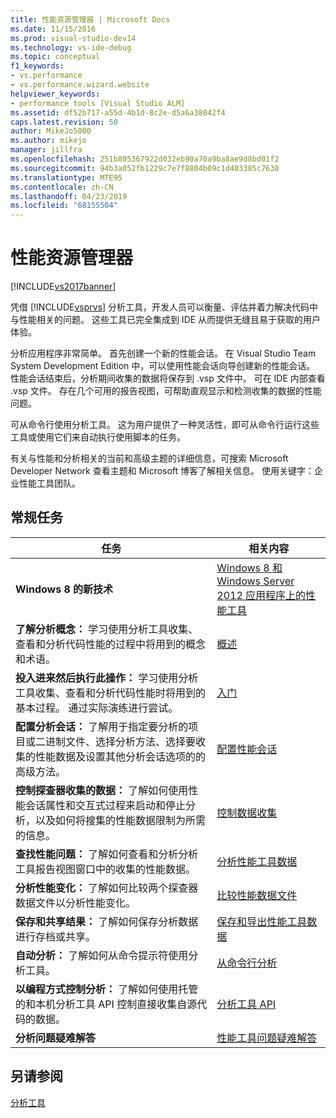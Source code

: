 ```yaml
---
title: 性能资源管理器 | Microsoft Docs
ms.date: 11/15/2016
ms.prod: visual-studio-dev14
ms.technology: vs-ide-debug
ms.topic: conceptual
f1_keywords:
- vs.performance
- vs.performance.wizard.website
helpviewer_keywords:
- performance tools [Visual Studio ALM]
ms.assetid: df52b717-a55d-4b1d-8c2e-d5a6a38042f4
caps.latest.revision: 50
author: MikeJo5000
ms.author: mikejo
manager: jillfra
ms.openlocfilehash: 251b805367922d032eb90a70a9ba8ae9d8bd01f2
ms.sourcegitcommit: 94b3a052fb1229c7e7f8804b09c1d403385c7630
ms.translationtype: MTE95
ms.contentlocale: zh-CN
ms.lasthandoff: 04/23/2019
ms.locfileid: "68155504"
---
```

# <a name="performance-explorer"></a>性能资源管理器
[!INCLUDE[vs2017banner](../includes/vs2017banner.md)]

凭借 [!INCLUDE[vsprvs](../includes/vsprvs-md.md)] 分析工具，开发人员可以衡量、评估并着力解决代码中与性能相关的问题。 这些工具已完全集成到 IDE 从而提供无缝且易于获取的用户体验。  
  
 分析应用程序非常简单。 首先创建一个新的性能会话。 在 Visual Studio Team System Development Edition 中，可以使用性能会话向导创建新的性能会话。 性能会话结束后，分析期间收集的数据将保存到 .vsp 文件中。 可在 IDE 内部查看 .vsp 文件。 存在几个可用的报告视图，可帮助直观显示和检测收集的数据的性能问题。  
  
 可从命令行使用分析工具。 这为用户提供了一种灵活性，即可从命令行运行这些工具或使用它们来自动执行使用脚本的任务。  
  
 有关与性能和分析相关的当前和高级主题的详细信息，可搜索 Microsoft Developer Network 查看主题和 Microsoft 博客了解相关信息。 使用关键字：企业性能工具团队。  
  
## <a name="common-tasks"></a>常规任务  
  
|任务|相关内容|  
|----------|---------------------|  
|**Windows 8 的新技术**|[Windows 8 和 Windows Server 2012 应用程序上的性能工具](../profiling/performance-tools-on-windows-8-and-windows-server-2012-applications.md)|  
|**了解分析概念：** 学习使用分析工具收集、查看和分析代码性能的过程中将用到的概念和术语。|[概述](../profiling/overviews-performance-tools.md)|  
|**投入进来然后执行此操作：** 学习使用分析工具收集、查看和分析代码性能时将用到的基本过程。 通过实际演练进行尝试。|[入门](../profiling/getting-started-with-performance-tools.md)|  
|**配置分析会话：** 了解用于指定要分析的项目或二进制文件、选择分析方法、选择要收集的性能数据及设置其他分析会话选项的的高级方法。|[配置性能会话](../profiling/configuring-performance-sessions.md)|  
|**控制探查器收集的数据：** 了解如何使用性能会话属性和交互式过程来启动和停止分析，以及如何将搜集的性能数据限制为所需的信息。|[控制数据收集](../profiling/controlling-data-collection.md)|  
|**查找性能问题：** 了解如何查看和分析分析工具报告视图窗口中的收集的性能数据。|[分析性能工具数据](../profiling/analyzing-performance-tools-data.md)|  
|**分析性能变化：** 了解如何比较两个探查器数据文件以分析性能变化。|[比较性能数据文件](../profiling/comparing-performance-data-files.md)|  
|**保存和共享结果：** 了解如何保存分析数据进行存档或共享。|[保存和导出性能工具数据](../profiling/saving-and-exporting-performance-tools-data.md)|  
|**自动分析：** 了解如何从命令提示符使用分析工具。|[从命令行分析](../profiling/using-the-profiling-tools-from-the-command-line.md)|  
|**以编程方式控制分析：** 了解如何使用托管的和本机分析工具 API 控制直接收集自源代码的数据。|[分析工具 API](../profiling/profiling-tools-apis.md)|  
|**分析问题疑难解答**|[性能工具问题疑难解答](../profiling/troubleshooting-performance-tools-issues.md)|  
  
## <a name="see-also"></a>另请参阅  
 [分析工具](../profiling/profiling-tools.md)
